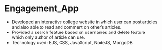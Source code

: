 # Engagement_App
* Developed an interactive college website in which user can post articles and also able to read and comment on other’s articles. 
* Provided a search feature based on usernames and delete feature which only author of article can use. 
* Technology used: EJS, CSS, JavaScript, NodeJS, MongoDB
